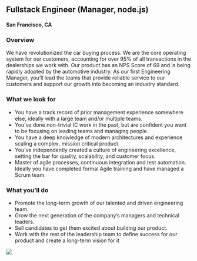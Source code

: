 ## Fullstack Engineer (Manager, node.js)
#### San Francisco, CA

### Overview
We have revolutionized the car buying process. We are the core operating system for our customers, accounting for over 95% of all transactions in the dealerships we work with.
Our product has an NPS Score of 69 and is being rapidly adopted by the automotive industry. As our first Engineering Manager, you’ll lead the teams that provide reliable service to our customers and support our growth into becoming an industry standard.

### What we look for
+	You have a track record of prior management experience somewhere else, ideally with a large team and/or multiple teams.
+	You’ve done non-trivial IC work in the past, but are confident you want to be focusing on leading teams and managing people.
+	You have a deep knowledge of modern architectures and experience scaling a complex, mission critical product.
+	You’ve independently created a culture of engineering excellence, setting the bar for quality, scalability, and customer focus.
+	Master of agile processes, continuous integration and test automation. Ideally you have completed formal Agile training and have managed a Scrum team.

### What you’ll do
+	Promote the long-term growth of our talented and driven engineering team.
+	Grow the next generation of the company’s managers and technical leaders.
+	Sell candidates to get them excited about building our product.
+	Work with the rest of the leadership team to define success for our product and create a long-term vision for it


[<img src='https://dabuttonfactory.com/button.png?t=Learn+More&f=Calibri-Bold&ts=24&tc=fff&hp=20&vp=8&c=5&bgt=unicolored&bgc=29aafe'>](https://letsrockit.co/job/uhjvzglneq-fullstack-engineer-manager-node-js)
